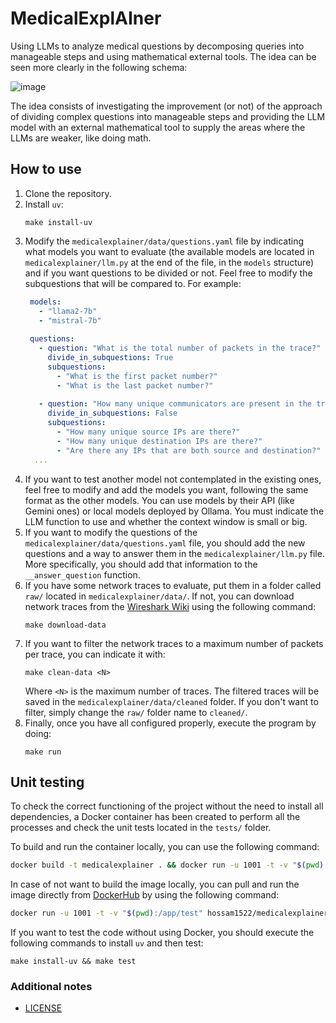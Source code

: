 # MedicalExplAIner
Using LLMs to analyze medical questions by decomposing queries into manageable steps and using mathematical external tools. The idea can be seen more clearly in the following schema:

![image](https://github.com/user-attachments/assets/acbefac2-6951-40e7-b7ad-e127092fa0b7)

The idea consists of investigating the improvement (or not) of the approach of dividing complex questions into manageable steps and providing the LLM model with an external mathematical tool to supply the areas where the LLMs are weaker, like doing math.

## How to use

1. Clone the repository.
2. Install `uv`:
   ```
   make install-uv
   ```
3. Modify the `medicalexplainer/data/questions.yaml` file by indicating what models you want to evaluate (the available models are located in `medicalexplainer/llm.py` at the end of the file, in the `models` structure) and if you want questions to be divided or not. Feel free to modify the subquestions that will be compared to. For example:
   ```yaml
    models:
      - "llama2-7b"
      - "mistral-7b"
    
    questions:
      - question: "What is the total number of packets in the trace?"
        divide_in_subquestions: True
        subquestions:
          - "What is the first packet number?"
          - "What is the last packet number?"
    
      - question: "How many unique communicators are present in the trace?"
        divide_in_subquestions: False
        subquestions:
          - "How many unique source IPs are there?"
          - "How many unique destination IPs are there?"
          - "Are there any IPs that are both source and destination?"
     ...
   ```
4. If you want to test another model not contemplated in the existing ones, feel free to modify and add the models you want, following the same format as the other models. You can use models by their API (like Gemini ones) or local models deployed by Ollama. You must indicate the LLM function to use and whether the context window is small or big.
5. If you want to modify the questions of the `medicalexplainer/data/questions.yaml` file, you should add the new questions and a way to answer them in the `medicalexplainer/llm.py` file. More specifically, you should add that information to the `__answer_question` function.
6. If you have some network traces to evaluate, put them in a folder called `raw/` located in `medicalexplainer/data/`. If not, you can download network traces from the [Wireshark Wiki](https://wiki.wireshark.org/samplecaptures) using the following command:
   ```
   make download-data
   ```
7. If you want to filter the network traces to a maximum number of packets per trace, you can indicate it with:
   ```
   make clean-data <N>
   ```
   Where `<N>` is the maximum number of traces. The filtered traces will be saved in the `medicalexplainer/data/cleaned` folder. If you don't want to filter, simply change the `raw/` folder name to `cleaned/`.
8. Finally, once you have all configured properly, execute the program by doing:
   ```
   make run
   ```

## Unit testing
To check the correct functioning of the project without the need to install all dependencies, a Docker container has been created to perform all the processes and check the unit tests located in the `tests/` folder.

To build and run the container locally, you can use the following command:
```bash
docker build -t medicalexplainer . && docker run -u 1001 -t -v "$(pwd):/app/test" medicalexplainer
```

In case of not want to build the image locally, you can pull and run the image directly from [DockerHub](https://hub.docker.com/repository/docker/hossam1522/medicalexplainer/general) by using the following command:
```bash
docker run -u 1001 -t -v "$(pwd):/app/test" hossam1522/medicalexplainer
```

If you want to test the code without using Docker, you should execute the following commands to install `uv` and then test:
```
make install-uv && make test
```

### Additional notes

- [LICENSE](LICENSE)
